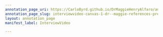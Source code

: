 ```yaml
---
annotation_page_uri: https://CarloByrd.github.io/DrMaggieHenryAlfaro/annotations/interviewvideo-canvas-1-dr--maggie-references-pre-interview-form-and-asks-about-alfaro-s-dad--.json
annotation_page_slug: interviewvideo-canvas-1-dr--maggie-references-pre-interview-form-and-asks-about-alfaro-s-dad--
layout: annotation_page
manifest_label: InterviewVideo

---
```

